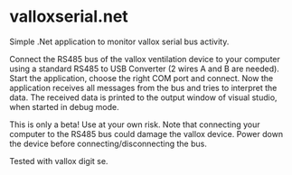 # valloxserial.net
Simple .Net application to monitor vallox serial bus activity.

Connect the RS485 bus of the vallox ventilation device to your computer
using a standard RS485 to USB Converter (2 wires A and B are needed).
Start the application, choose the right COM port and connect.
Now the application receives all messages from the bus and tries to interpret the data.
The received data is printed to the output window of visual studio, when started in debug mode.

This is only a beta! 
Use at your own risk. Note that connecting your computer to the RS485 bus could
damage the vallox device. Power down the device before connecting/disconnecting the bus.

Tested with vallox digit se.
